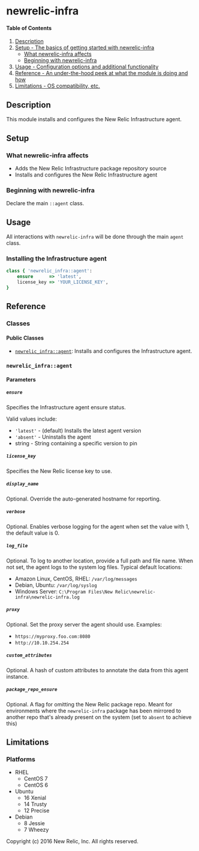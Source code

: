 # newrelic-infra

#### Table of Contents

1. [Description](#description)
2. [Setup - The basics of getting started with newrelic-infra](#setup)
    * [What newrelic-infra affects](#what-newrelic-infra-affects)
    * [Beginning with newrelic-infra](#beginning-with-newrelic-infra)
3. [Usage - Configuration options and additional functionality](#usage)
4. [Reference - An under-the-hood peek at what the module is doing and how](#reference)
5. [Limitations - OS compatibility, etc.](#limitations)

## Description

This module installs and configures the New Relic Infrastructure agent.

## Setup

### What newrelic-infra affects

- Adds the New Relic Infrastructure package repository source
- Installs and configures the New Relic Infrastructure agent

### Beginning with newrelic-infra

Declare the main `::agent` class.

## Usage

All interactions with `newrelic-infra` will be done through the main `agent` class.

### Installing the Infrastructure agent

```ruby
class { 'newrelic_infra::agent':
    ensure      => 'latest',
    license_key => 'YOUR_LICENSE_KEY',
}
```

## Reference

### Classes

#### Public Classes

* [`newrelic_infra::agent`](#newrelic_infraagent): Installs and configures the Infrastructure agent.

### `newrelic_infra::agent`

#### Parameters

##### `ensure`

Specifies the Infrastructure agent ensure status.

Valid values include:

* `'latest'` - (default) Installs the latest agent version
* `'absent'` - Uninstalls the agent
* string - String containing a specific version to pin

##### `license_key`

Specifies the New Relic license key to use.

##### `display_name`

Optional. Override the auto-generated hostname for reporting.

##### `verbose`

Optional. Enables verbose logging for the agent when set the value with 1, the default value is 0.

##### `log_file`

Optional. To log to another location, provide a full path and file name. When not set, the agent logs to the system log files.
Typical default locations:
- Amazon Linux, CentOS, RHEL: `/var/log/messages`
- Debian, Ubuntu: `/var/log/syslog`
- Windows Server: `C:\Program Files\New Relic\newrelic-infra\newrelic-infra.log`

##### `proxy`

Optional. Set the proxy server the agent should use. Examples:
- `https://myproxy.foo.com:8080`
- `http://10.10.254.254`

##### `custom_attributes`

Optional. A hash of custom attributes to annotate the data from this agent instance.

##### `package_repo_ensure`

Optional. A flag for omitting the New Relic package repo. Meant for environments where the `newrelic-infra`
package has been mirrored to another repo that's already present on the system (set to `absent` to achieve this)

## Limitations

### Platforms

- RHEL
  - CentOS 7
  - CentOS 6
- Ubuntu
  - 16 Xenial
  - 14 Trusty
  - 12 Precise
- Debian
  - 8 Jessie
  - 7 Wheezy

Copyright (c) 2016 New Relic, Inc. All rights reserved.
